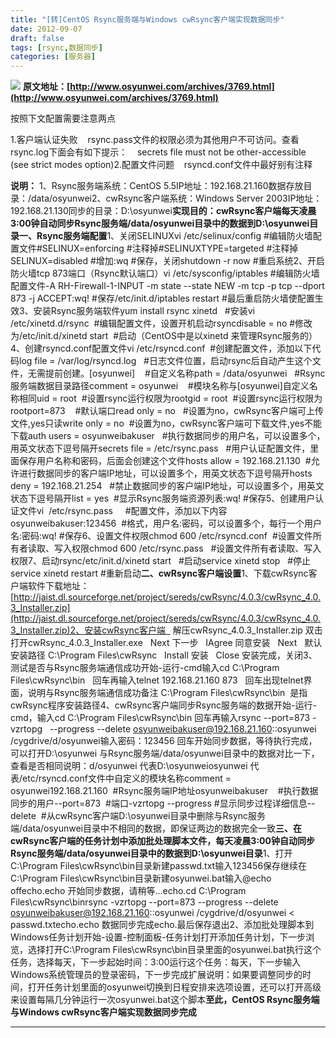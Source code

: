 ```yaml
---
title: "[转]CentOS Rsync服务端与Windows cwRsync客户端实现数据同步"
date: 2012-09-07
draft: false
tags: [rsync,数据同步]
categories: [服务器]
---
```


![](/Content/upload/Img20120907/qv2qdap0.dze.jpg) 
**原文地址：[http://www.osyunwei.com/archives/3769.html](http://www.osyunwei.com/archives/3769.html)** 

按照下文配置需要注意两点

1.客户端认证失败    rsync.pass文件的权限必须为其他用户不可访问。查看rsync.log下面会有如下提示：    secrets file must not be other-accessible (see strict modes option)2.配置文件问题    rsyncd.conf文件中最好别有注释

 

**说明：** 
1、Rsync服务端系统：CentOS 5.5IP地址：192.168.21.160数据存放目录：/data/osyunwei2、cwRsync客户端系统：Windows Server 2003IP地址：192.168.21.130同步的目录：D:\osyunwei**实现目的：**cwRsync客户端每天凌晨3:00钟自动同步Rsync服务端/data/osyunwei目录中的数据到D:\osyunwei目录**一、Rsync服务端配置**1、关闭SELINUXvi /etc/selinux/config #编辑防火墙配置文件#SELINUX=enforcing #注释掉#SELINUXTYPE=targeted #注释掉SELINUX=disabled #增加:wq #保存，关闭shutdown -r now #重启系统2、开启防火墙tcp 873端口（Rsync默认端口）vi /etc/sysconfig/iptables #编辑防火墙配置文件-A RH-Firewall-1-INPUT -m state --state NEW -m tcp -p tcp --dport 873 -j ACCEPT:wq! #保存/etc/init.d/iptables restart #最后重启防火墙使配置生效3、安装Rsync服务端软件yum install rsync xinetd   #安装vi /etc/xinetd.d/rsync  #编辑配置文件，设置开机启动rsyncdisable = no #修改为/etc/init.d/xinetd start  #启动（CentOS中是以xinetd 来管理Rsync服务的）4、创建rsyncd.conf配置文件vi /etc/rsyncd.conf  #创建配置文件，添加以下代码log file = /var/log/rsyncd.log   #日志文件位置，启动rsync后自动产生这个文件，无需提前创建。[osyunwei]    #自定义名称path = /data/osyunwei   #Rsync服务端数据目录路径comment = osyunwei    #模块名称与[osyunwei]自定义名称相同uid = root  #设置rsync运行权限为rootgid = root  #设置rsync运行权限为rootport=873    #默认端口read only = no   #设置为no，cwRsync客户端可上传文件,yes只读write only = no  #设置为no，cwRsync客户端可下载文件,yes不能下载auth users = osyunweibakuser   #执行数据同步的用户名，可以设置多个，用英文状态下逗号隔开secrets file = /etc/rsync.pass   #用户认证配置文件，里面保存用户名称和密码，后面会创建这个文件hosts allow = 192.168.21.130  #允许进行数据同步的客户端IP地址，可以设置多个，用英文状态下逗号隔开hosts deny = 192.168.21.254   #禁止数据同步的客户端IP地址，可以设置多个，用英文状态下逗号隔开list = yes  #显示Rsync服务端资源列表:wq! #保存5、创建用户认证文件vi  /etc/rsync.pass     #配置文件，添加以下内容osyunweibakuser:123456  #格式，用户名:密码，可以设置多个，每行一个用户名:密码:wq! #保存6、设置文件权限chmod 600 /etc/rsyncd.conf  #设置文件所有者读取、写入权限chmod 600 /etc/rsync.pass   #设置文件所有者读取、写入权限7、启动rsync/etc/init.d/xinetd start   #启动service xinetd stop   #停止service xinetd restart #重新启动**二、cwRsync客户端设置**1、下载cwRsync客户端软件下载地址：[http://jaist.dl.sourceforge.net/project/sereds/cwRsync/4.0.3/cwRsync_4.0.3_Installer.zip](http://jaist.dl.sourceforge.net/project/sereds/cwRsync/4.0.3/cwRsync_4.0.3_Installer.zip)2、安装cwRsync客户端   解压cwRsync_4.0.3_Installer.zip 双击打开cwRsync_4.0.3_Installer.exe   Next 下一步   IAgree 同意安装   Next   默认安装路径 C:\Program Files\cwRsync   Install 安装   Close 安装完成，关闭3、测试是否与Rsync服务端通信成功开始-运行-cmd输入cd C:\Program Files\cwRsync\bin   回车再输入telnet 192.168.21.160 873   回车出现telnet界面，说明与Rsync服务端通信成功备注 C:\Program Files\cwRsync\bin  是指cwRsync程序安装路径4、cwRsync客户端同步Rsync服务端的数据开始-运行-cmd，输入cd C:\Program Files\cwRsync\bin 回车再输入rsync --port=873 -vzrtopg   --progress --delete osyunweibakuser@192.168.21.160::osyunwei /cygdrive/d/osyunwei输入密码：123456 回车开始同步数据，等待执行完成，可以打开D:\osyunwei 与Rsync服务端/data/osyunwei目录中的数据对比一下，查看是否相同说明：d/osyunwei 代表D:\osyunweiosyunwei 代表/etc/rsyncd.conf文件中自定义的模块名称comment = osyunwei192.168.21.160  #Rsync服务端IP地址osyunweibakuser    #执行数据同步的用户--port=873  #端口-vzrtopg --progress #显示同步过程详细信息--delete  #从cwRsync客户端D:\osyunwei目录中删除与Rsync服务端/data/osyunwei目录中不相同的数据，即保证两边的数据完全一致**三、在cwRsync客户端的任务计划中添加批处理脚本文件，每天凌晨3:00钟自动同步Rsync服务端/data/osyunwei目录中的数据到D:\osyunwei目录**1、打开C:\Program Files\cwRsync\bin目录新建passwd.txt输入123456保存继续在C:\Program Files\cwRsync\bin目录新建osyunwei.bat输入@echo offecho.echo 开始同步数据，请稍等...echo.cd C:\Program Files\cwRsync\binrsync -vzrtopg --port=873 --progress --delete osyunweibakuser@192.168.21.160::osyunwei /cygdrive/d/osyunwei &lt; passwd.txtecho.echo 数据同步完成echo.最后保存退出2、添加批处理脚本到Windows任务计划开始-设置-控制面板-任务计划打开添加任务计划，下一步浏览，选择打开C:\Program Files\cwRsync\bin目录里面的osyunwei.bat执行这个任务，选择每天，下一步起始时间：3:00运行这个任务：每天，下一步输入Windows系统管理员的登录密码，下一步完成扩展说明：如果要调整同步的时间，打开任务计划里面的osyunwei切换到日程安排来选项设置，还可以打开高级来设置每隔几分钟运行一次osyunwei.bat这个脚本**至此，CentOS Rsync服务端与Windows cwRsync客户端实现数据同步完成** 
- - -
 